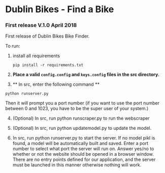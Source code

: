# Dublin Bikes - Find a Bike

###  First release V.1.0 April 2018

First release of Dublin Bikes Bike Finder.

To run:

1. install all requirements

   `pip install -r requirements.txt`

2.  **Place a valid `config.config` and `keys.config` files in the src directory.**

3.  ** In src, enter the following command **

   `python runserver.py`

   Then it will prompt you a port number (if you want to use the port number between 0 and 1023, you have to be the super user of your system.)

4. (Optional) In src, run python runscraper.py to run the webscraper

5. (Optional) In src, run python updatemodel.py to update the model.

6. In src, run python runserver.py to start the server. If no model pikl is found, a model will be automatically built and saved. Enter a port number to select what port the server will run on. Answer yes/no to whether or not the website should be opened in a browser window. There are no entry points defined for our application, and the server must be launched in this manner otherwise nothing will work.
